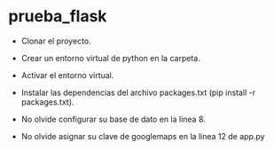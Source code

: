# prueba_flask

- Clonar el proyecto.
- Crear un entorno virtual de python en la carpeta.
- Activar el entorno virtual.
- Instalar las dependencias del archivo packages.txt (pip install -r packages.txt).

- No olvide configurar su base de dato en la linea 8.
- No olvide asignar su clave de googlemaps en la linea 12 de app.py